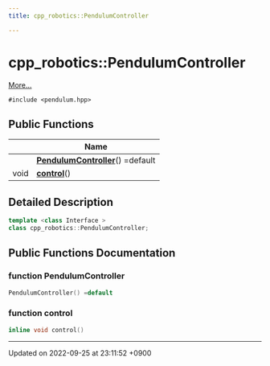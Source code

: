 ```yaml
---
title: cpp_robotics::PendulumController

---
```


# cpp_robotics::PendulumController



 [More...](#detailed-description)


`#include <pendulum.hpp>`

## Public Functions

|                | Name           |
| -------------- | -------------- |
| | **[PendulumController](/cpp_robotics_core/doxybook/Classes/classcpp__robotics_1_1PendulumController/#function-pendulumcontroller)**() =default |
| void | **[control](/cpp_robotics_core/doxybook/Classes/classcpp__robotics_1_1PendulumController/#function-control)**() |

## Detailed Description

```cpp
template <class Interface >
class cpp_robotics::PendulumController;
```

## Public Functions Documentation

### function PendulumController

```cpp
PendulumController() =default
```


### function control

```cpp
inline void control()
```


-------------------------------

Updated on 2022-09-25 at 23:11:52 +0900